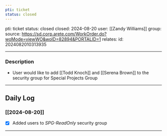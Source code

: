 ```yaml
---
pti: ticket
status: closed
---
```

pti: ticket 
status: closed
closed: 2024-08-20
user: [[Zandy Williams]]
group: 
source: https://sd.corp.arete.com/WorkOrder.do?woMode=viewWO&woID=82894&PORTALID=1
relates: 
id: 2024082010313935

---
### Description
- User would like to add [[Todd Knoch]] and [[Serena Brown]] to the security group for Special Projects Group
---
## Daily Log
### [[2024-08-20]]
- [x] Added users to *SPG-ReadOnly* security group
---





